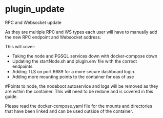 # plugin_update
RPC and Websocket update

As they are multiple RPC and WS types each user will have to manually add the new RPC endpoint and Websocket address:

This will cover:
  - Taking the node and PGSQL services down with docker-compose down
  - Updating the startNode.sh and plugin.env file with the correct endpoints.
  - Adding TLS on port 6689 for a more secure dashboard login.
  - Adding more mounting points to the container for eas of use
  
 #Points to node, the nodeboot autoservice and logs will be removed as they are within the container. This will need to be redone and is covered in this     guide.
 
 Please read the docker-compose.yaml file for the mounts and directories that have been linked and can be used outside of the container.


  
  


